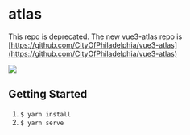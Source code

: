 # atlas
This repo is deprecated.  The new vue3-atlas repo is [https://github.com/CityOfPhiladelphia/vue3-atlas](https://github.com/CityOfPhiladelphia/vue3-atlas)

![](https://s3.amazonaws.com/mapboard-images/Atlas/Atlas.JPG)

## Getting Started
1. `$ yarn install`
2. `$ yarn serve` 